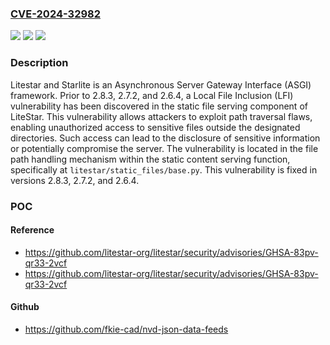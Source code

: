 ### [CVE-2024-32982](https://cve.mitre.org/cgi-bin/cvename.cgi?name=CVE-2024-32982)
![](https://img.shields.io/static/v1?label=Product&message=litestar&color=blue)
![](https://img.shields.io/static/v1?label=Version&message=%3D%20%3E%3D%202.8.0%2C%20%3C%202.8.3%20&color=brighgreen)
![](https://img.shields.io/static/v1?label=Vulnerability&message=CWE-22%3A%20Improper%20Limitation%20of%20a%20Pathname%20to%20a%20Restricted%20Directory%20('Path%20Traversal')&color=brighgreen)

### Description

Litestar and Starlite is an Asynchronous Server Gateway Interface (ASGI) framework. Prior to 2.8.3, 2.7.2, and 2.6.4, a Local File Inclusion (LFI) vulnerability has been discovered in the static file serving component of LiteStar. This vulnerability allows attackers to exploit path traversal flaws, enabling unauthorized access to sensitive files outside the designated directories. Such access can lead to the disclosure of sensitive information or potentially compromise the server. The vulnerability is located in the file path handling mechanism within the static content serving function, specifically at `litestar/static_files/base.py`. This vulnerability is fixed in versions 2.8.3, 2.7.2, and 2.6.4.

### POC

#### Reference
- https://github.com/litestar-org/litestar/security/advisories/GHSA-83pv-qr33-2vcf
- https://github.com/litestar-org/litestar/security/advisories/GHSA-83pv-qr33-2vcf

#### Github
- https://github.com/fkie-cad/nvd-json-data-feeds

